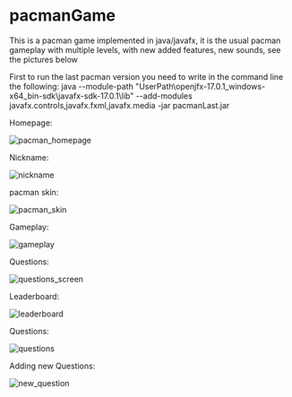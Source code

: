 # pacmanGame
This is a pacman game implemented in java/javafx, it is the usual pacman gameplay with multiple levels, with new added features, new sounds, see the pictures below

First to run the last pacman version you need to write in the command line the following: java --module-path "UserPath\openjfx-17.0.1_windows-x64_bin-sdk\javafx-sdk-17.0.1\lib" --add-modules javafx.controls,javafx.fxml,javafx.media -jar pacmanLast.jar


Homepage: 

![pacman_homepage](https://user-images.githubusercontent.com/60703304/211788538-85e92b61-31e2-4a40-b366-e062c5702f32.png)


Nickname: 

![nickname](https://user-images.githubusercontent.com/60703304/211788673-ecf858dc-24c2-4b9b-9e4d-bde89d53be5c.png)


pacman skin:

![pacman_skin](https://user-images.githubusercontent.com/60703304/211788825-dd3d7d72-488a-4782-affa-77ffa3b7cff7.png)

Gameplay:

![gameplay](https://user-images.githubusercontent.com/60703304/211788876-9129a802-869e-453f-8c2b-210968c3f33a.png)


Questions:

![questions_screen](https://user-images.githubusercontent.com/60703304/211788997-f4bb4fe0-7ac0-4bb5-8311-d372a6932c45.png)


Leaderboard:

![leaderboard](https://user-images.githubusercontent.com/60703304/211789057-ba7d180b-2727-474c-9b8e-c860c7dc5ed5.png)

Questions:

![questions](https://user-images.githubusercontent.com/60703304/211789156-4d1ae308-e0c5-48a0-bda4-27b596a44397.png)

Adding new Questions:

![new_question](https://user-images.githubusercontent.com/60703304/211789270-8d2e245d-b6a9-4244-937c-cb6cf17baf42.png)




